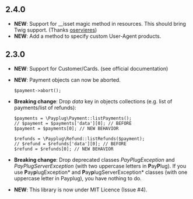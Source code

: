 2.4.0
-----

- **NEW**: Support for __isset magic method in resources. This should bring Twig support.
  (Thanks [oservieres](https://github.com/oservieres))
- **NEW**: Add a method to specify custom User-Agent products.

2.3.0
-----

- **NEW**: Support for Customer/Cards. (see official documentation)
- **NEW**: Payment objects can now be aborted.

  ```
  $payment->abort();
  ```

- **Breaking change**: Drop *data* key in objects collections (e.g. list of payments/list of refunds):

  ```
  $payments = \Payplug\Payment::listPayments();
  // $payment = $payments['data'][0]; // BEFORE
  $payment = $payments[0]; // NEW BEHAVIOR

  $refunds = \Payplug\Refund::listRefunds($payment);
  // $refund = $refunds['data'][0]; // BEFORE
  $refund = $refunds[0]; // NEW BEHAVIOR
  ```

- **Breaking change**: Drop deprecated classes *PayPlugException* and *PayPlugServerException* (with two uppercase
  letters in **P**ay**P**lug). If you use **P**ay**p**lugException* and **P**ay**p**lugServerException* classes (with one
  uppercase letter in Payplug), you have nothing to do.
- **NEW**: This library is now under MIT Licence (Issue #4).